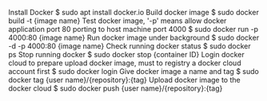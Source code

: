 Install Docker
$ sudo apt install docker.io
Build docker image
$ sudo docker build -t {image name}
Test docker image, '-p' means allow docker application port 80 porting to host machine port 4000
$ sudo docker run -p 4000:80 {image name}
Run docker image under background 
$ sudo docker -d -p 4000:80 {image name}
Check running docker status
$ sudo docker ps
Stop running docker 
$ sudo docker stop {container ID}
Login docker cloud to prepare upload docker image, must to registry a docker cloud account first
$ sudo docker login 
Give docker image a name and tag
$ sudo docker tag {user name}/{repository}:{tag}
Upload docker image to the docker cloud
$ sudo docker push {user name}/{repository}:{tag}